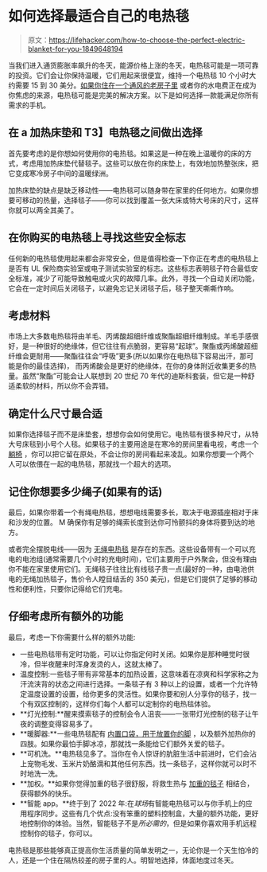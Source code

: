 # 如何选择最适合自己的电热毯

> 原文：<https://lifehacker.com/how-to-choose-the-perfect-electric-blanket-for-you-1849648194>

当我们进入通货膨胀率飙升的冬天，能源价格上涨的冬天，电热毯可能是一项可靠的投资。它们会让你保持温暖，它们用起来很便宜，维持一个电热毯 10 个小时大约需要 15 到 30 美分。[如果你住在一个通风的老房子里](https://lifehacker.com/the-best-ways-to-keep-your-old-house-warm-in-the-winter-1849614494) 或者你的水电费正在成为你焦虑的来源，电热毯可能是完美的解决方案。以下是如何选择一款能满足你所有需求的手机。



## 在 a 加热床垫和 T3】电热毯之间做出选择

首先要考虑的是你想如何使用你的电热毯。如果这是一种在晚上温暖你的床的方式，考虑用加热床垫代替毯子。这些可以放在你的床垫上，有效地加热整张床，把它变成寒冷房子中间的温暖绿洲。

加热床垫的缺点是缺乏移动性——电热毯可以随身带在家里的任何地方。如果你想要可移动的热量，选择毯子——你可以找到覆盖一张大床或特大号床的尺寸，这样你就可以两全其美了。

## 在你购买的电热毯上寻找这些安全标志

任何新的电热毯使用起来都会非常安全，但是值得检查一下你正在考虑的电热毯上是否有 UL 保险商实验室或电子测试实验室的标志。这些标志表明毯子符合最低安全标准，减少了可能导致触电或火灾的故障几率。此外，寻找一个自动关闭功能，它会在一定时间后关闭毯子，以避免忘记关闭毯子后，毯子整天嘶嘶作响。

## 考虑材料

市场上大多数电热毯将由羊毛、丙烯酸超细纤维或聚酯超细纤维制成。羊毛手感很好，是一种很好的绝缘体，但它往往有点脆弱，更容易“起球”。聚酯或丙烯酸超细纤维会更耐用——聚酯往往会“呼吸”更多(所以如果你在电热毯下容易出汗，那可能是你的最佳选择)， 而丙烯酸会是更好的绝缘体，在你的身体附近收集更多的热量。虽然“聚酯”可能会让人联想到 20 世纪 70 年代的迪斯科套装，但它是一种舒适柔软的材料，所以你不会弄错。

## 确定什么尺寸最合适

如果你选择毯子而不是床垫套，想想你会如何使用它。电热毯有很多种尺寸，从特大号床毯到小号个人毯。如果毯子的主要用途是在寒冷的房间里看电视，考虑一个 [躺椅](https://amzn.to/3rLEuCy) ，你可以把它留在原处，不会让你的房间看起来凌乱。如果你想要一个两个人可以依偎在一起的电热毯，那就找一个超大的选项。

## 记住你想要多少绳子(如果有的话)

最后，如果你带着一个有绳电热毯，想想电线需要多长，取决于电源插座相对于床和沙发的位置。 M 确保你有足够的绳索长度到达你可怜颤抖的身体将要到达的地方。

或者完全摆脱电线——因为 [无绳电热毯](https://nymag.com/strategist/article/the-cozee-portable-heated-blanket-review.html) 是存在的东西。这些设备带有一个可以充电的电池组(通常需要几个小时的充电时间)，它们主要用于户外聚会，但没有理由你不能在家里使用它们。无绳毯子往往比有线毯子贵一点(最好的一种，由电池供电的无绳加热毯子，售价令人瞠目结舌的 350 美元)，但是它们提供了足够的移动性和便利性，只要你记得给它们充电。

## 仔细考虑所有额外的功能

最后，考虑一下你需要什么样的额外功能:

*   一些电热毯带有定时功能，可以让你指定何时关闭。如果你是那种睡觉时很冷，但半夜醒来时浑身发烫的人，这就太棒了。
*   温度控制:一些毯子带有非常基本的加热设置，这意味着在凉爽和科学家称之为汗流浃背的状态之间进行选择。一条毯子有 3 种以上的设置，或者一个允许特定温度设置的设置，给你更多的灵活性。如果你要和别人分享你的毯子，找一个有双区控制的，这样你们每个人都可以定制你的电热毯体验。
*   **灯光控制:**醒来摸索毯子的控制会令人沮丧——一张带灯光控制的毯子让午夜的调整变得容易多了。
*   **暖脚器:**一些电热毯配有 [内置口袋，用于放置你的脚](https://www.bedbathandbeyond.com/store/product/sunbeam-microplush-heated-throw-with-foot-pocket-in-winter-bloom/300107582?keyword=Sunbeam%20Heated%20Throw%20Blanket%20Dual%20Pocket%20Microplush) ，以及额外加热你的四肢。如果你最怕手脚冰凉，那就找一条能给它们额外关爱的毯子。
*   **可机洗。**电热毯见多了。当你在令人惊讶的肮脏生活中前进时，它们会沾上宠物毛发、玉米片奶酪滴和其他任何东西。找一条毯子，这样你就可以时不时地洗一洗。
*   **加权。**如果你觉得加重的毯子很舒服，将救生热与 [加重的毯子](https://pureenrichment.com/products/weighted-warmth-weighted-throw-blanket-with-heat?variant=31244281774174&currency=USD) 相结合，获得额外的快乐。
*   **智能 app。**终于到了 2022 年:在*球场*有智能电热毯可以与你手机上的应用程序同步。这些有几个优点:没有笨重的塑料控制盒，大量的额外功能，更好地控制你的体验。当然，智能毯子不是*所必需的*，但是如果你喜欢用手机远程控制你的毯子，你可以。

电热毯是那些能够真正提高你生活质量的简单发明之一，无论你是一个天生怕冷的人，还是一个住在隔热较差的房子里的人。明智地选择，体面地度过冬天。